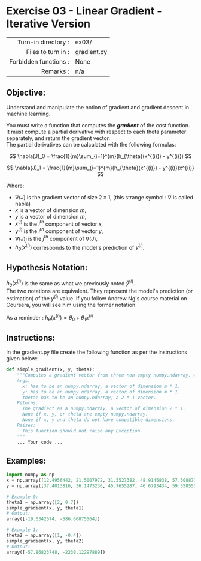 # Exercise 03 - Linear Gradient - Iterative Version

|                         |                    |
| -----------------------:| ------------------ |
|   Turn-in directory :   |  ex03/             |
|   Files to turn in :    |  gradient.py       |
|   Forbidden functions : |  None              |
|   Remarks :             |  n/a               |

## Objective:
Understand and manipulate the notion of gradient and gradient descent in machine learning.

You must write a function that computes the *__gradient__* of the cost function.  
It must compute a partial derivative with respect to each theta parameter separately, and return the gradient vector.  
The partial derivatives can be calculated with the following formulas:  

$$
\nabla(J)_0 = \frac{1}{m}\sum_{i=1}^{m}(h_{\theta}(x^{(i)}) - y^{(i)})
$$

$$
\nabla(J)_1 = \frac{1}{m}\sum_{i=1}^{m}(h_{\theta}(x^{(i)}) - y^{(i)})x^{(i)}
$$

Where:  
- $\nabla(J)$ is the gradient vector of size $2 \times 1$, (this strange symbol : $\nabla$ is called nabla)
- $x$ is a vector of dimension $m$,
- $y$ is a vector of dimension $m$,
- $x^{(i)}$ is the $i^{th}$ component of vector $x$,
- $y^{(i)}$ is the $i^{th}$ component of vector $y$,
- $\nabla(J)_j$ is the $j^{th}$ component of $\nabla(J)$,
- $h_{\theta}(x^{(i)})$ corresponds to the model's prediction of $y^{(i)}$.

## Hypothesis Notation:
$h_{\theta}(x^{(i)})$ is the same as what we previously noted $\hat{y}^{(i)}$.  
The two notations are equivalent. They represent the model's prediction (or estimation) of the ${y}^{(i)}$ value. If you follow Andrew Ng's course material on Coursera, you will see him using the former notation.

As a reminder :
$h_{\theta}(x^{(i)}) = \theta_0 + \theta_1x^{(i)}$

## Instructions:
In the gradient.py file create the following function as per the instructions given below:
```python
def simple_gradient(x, y, theta):
    """Computes a gradient vector from three non-empty numpy.ndarray, without any for-loop. The three arrays must have compatible dimensions.
    Args:
      x: has to be an numpy.ndarray, a vector of dimension m * 1.
      y: has to be an numpy.ndarray, a vector of dimension m * 1.
      theta: has to be an numpy.ndarray, a 2 * 1 vector.
    Returns:
      The gradient as a numpy.ndarray, a vector of dimension 2 * 1.
      None if x, y, or theta are empty numpy.ndarray.
      None if x, y and theta do not have compatible dimensions.
    Raises:
      This function should not raise any Exception.
    """
    ... Your code ...
```

## Examples:
```python
import numpy as np
x = np.array([12.4956442, 21.5007972, 31.5527382, 48.9145838, 57.5088733])
y = np.array([37.4013816, 36.1473236, 45.7655287, 46.6793434, 59.5585554])

# Example 0:
theta1 = np.array([2, 0.7])
simple_gradient(x, y, theta1)
# Output:
array([-19.0342574, -586.66875564])

# Example 1:
theta2 = np.array([1, -0.4])
simple_gradient(x, y, theta2)
# Output:
array([-57.86823748, -2230.12297889])
```